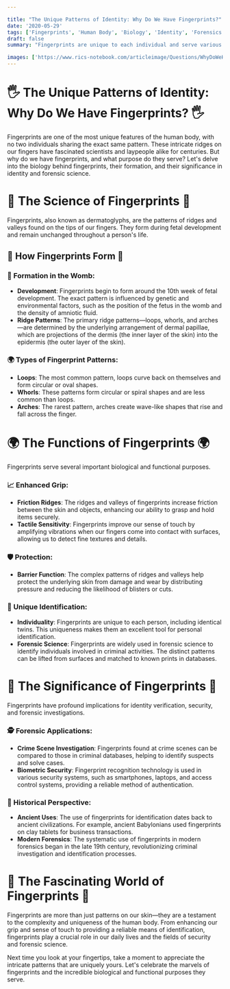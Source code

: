```yaml
---

title: "The Unique Patterns of Identity: Why Do We Have Fingerprints?"
date: '2020-05-29'
tags: ['Fingerprints', 'Human Body', 'Biology', 'Identity', 'Forensics','Questions']
draft: false
summary: "Fingerprints are unique to each individual and serve various important functions. In this blog post, we explore the biological purpose of fingerprints, their formation, and their significance in human identity and forensic science."

images: ['https://www.rics-notebook.com/articleimage/Questions/WhyDoWeHaveFingerPrints.webp']
---
```


# 🖐️ The Unique Patterns of Identity: Why Do We Have Fingerprints? 🖐️

Fingerprints are one of the most unique features of the human body, with no two individuals sharing the exact same pattern. These intricate ridges on our fingers have fascinated scientists and laypeople alike for centuries. But why do we have fingerprints, and what purpose do they serve? Let's delve into the biology behind fingerprints, their formation, and their significance in identity and forensic science.

# 🔬 The Science of Fingerprints 🔬

Fingerprints, also known as dermatoglyphs, are the patterns of ridges and valleys found on the tips of our fingers. They form during fetal development and remain unchanged throughout a person's life.

## 🧠 How Fingerprints Form 🧠

### 🧬 Formation in the Womb:

- **Development**: Fingerprints begin to form around the 10th week of fetal development. The exact pattern is influenced by genetic and environmental factors, such as the position of the fetus in the womb and the density of amniotic fluid.
- **Ridge Patterns**: The primary ridge patterns—loops, whorls, and arches—are determined by the underlying arrangement of dermal papillae, which are projections of the dermis (the inner layer of the skin) into the epidermis (the outer layer of the skin).

### 🌍 Types of Fingerprint Patterns:

- **Loops**: The most common pattern, loops curve back on themselves and form circular or oval shapes.
- **Whorls**: These patterns form circular or spiral shapes and are less common than loops.
- **Arches**: The rarest pattern, arches create wave-like shapes that rise and fall across the finger.

# 🌍 The Functions of Fingerprints 🌍

Fingerprints serve several important biological and functional purposes.

### 📈 Enhanced Grip:

- **Friction Ridges**: The ridges and valleys of fingerprints increase friction between the skin and objects, enhancing our ability to grasp and hold items securely.
- **Tactile Sensitivity**: Fingerprints improve our sense of touch by amplifying vibrations when our fingers come into contact with surfaces, allowing us to detect fine textures and details.

### 🛡️ Protection:

- **Barrier Function**: The complex patterns of ridges and valleys help protect the underlying skin from damage and wear by distributing pressure and reducing the likelihood of blisters or cuts.

### 🧬 Unique Identification:

- **Individuality**: Fingerprints are unique to each person, including identical twins. This uniqueness makes them an excellent tool for personal identification.
- **Forensic Science**: Fingerprints are widely used in forensic science to identify individuals involved in criminal activities. The distinct patterns can be lifted from surfaces and matched to known prints in databases.

# 🌟 The Significance of Fingerprints 🌟

Fingerprints have profound implications for identity verification, security, and forensic investigations.

### 🕵️ Forensic Applications:

- **Crime Scene Investigation**: Fingerprints found at crime scenes can be compared to those in criminal databases, helping to identify suspects and solve cases.
- **Biometric Security**: Fingerprint recognition technology is used in various security systems, such as smartphones, laptops, and access control systems, providing a reliable method of authentication.

### 📜 Historical Perspective:

- **Ancient Uses**: The use of fingerprints for identification dates back to ancient civilizations. For example, ancient Babylonians used fingerprints on clay tablets for business transactions.
- **Modern Forensics**: The systematic use of fingerprints in modern forensics began in the late 19th century, revolutionizing criminal investigation and identification processes.

# 🌟 The Fascinating World of Fingerprints 🌟

Fingerprints are more than just patterns on our skin—they are a testament to the complexity and uniqueness of the human body. From enhancing our grip and sense of touch to providing a reliable means of identification, fingerprints play a crucial role in our daily lives and the fields of security and forensic science.

Next time you look at your fingertips, take a moment to appreciate the intricate patterns that are uniquely yours. Let's celebrate the marvels of fingerprints and the incredible biological and functional purposes they serve.

